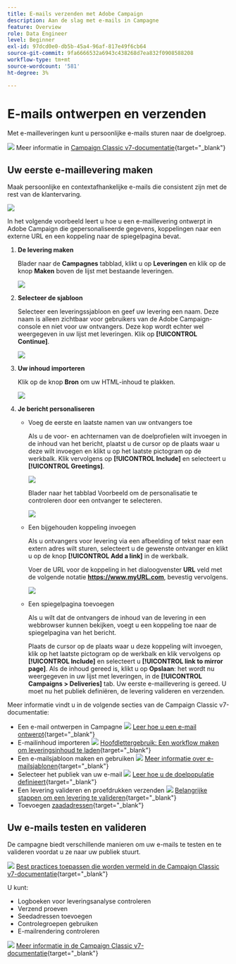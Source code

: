 ```yaml
---
title: E-mails verzenden met Adobe Campaign
description: Aan de slag met e-mails in Campagne
feature: Overview
role: Data Engineer
level: Beginner
exl-id: 97dcd0e0-db5b-45a4-96af-817e49f6cb64
source-git-commit: 9fa6666532a6943c438268d7ea832f0908588208
workflow-type: tm+mt
source-wordcount: '581'
ht-degree: 3%

---
```


# E-mails ontwerpen en verzenden

Met e-mailleveringen kunt u persoonlijke e-mails sturen naar de doelgroep.

![](../assets/do-not-localize/book.png) Meer informatie in [Campaign Classic v7-documentatie](https://experienceleague.adobe.com/docs/campaign-classic/using/sending-messages/sending-emails/about-email-channel.html){target=&quot;_blank&quot;}

## Uw eerste e-maillevering maken

Maak persoonlijke en contextafhankelijke e-mails die consistent zijn met de rest van de klantervaring.

![](assets/new-email-content.png)


In het volgende voorbeeld leert u hoe u een e-maillevering ontwerpt in Adobe Campaign die gepersonaliseerde gegevens, koppelingen naar een externe URL en een koppeling naar de spiegelpagina bevat.

1. **De levering maken**

   Blader naar de **Campagnes** tabblad, klikt u op **Leveringen** en klik op de knop **Maken** boven de lijst met bestaande leveringen.

   ![](assets/delivery_step_1.png)

1. **Selecteer de sjabloon**

   Selecteer een leveringssjabloon en geef uw levering een naam. Deze naam is alleen zichtbaar voor gebruikers van de Adobe Campaign-console en niet voor uw ontvangers. Deze kop wordt echter wel weergegeven in uw lijst met leveringen. Klik op **[!UICONTROL Continue]**.

   ![](assets/dce_delivery_model.png)

1. **Uw inhoud importeren**

   Klik op de knop **Bron** om uw HTML-inhoud te plakken.

   ![](assets/paste-content.png)


1. **Je bericht personaliseren**


   * Voeg de eerste en laatste namen van uw ontvangers toe

      Als u de voor- en achternamen van de doelprofielen wilt invoegen in de inhoud van het bericht, plaatst u de cursor op de plaats waar u deze wilt invoegen en klikt u op het laatste pictogram op de werkbalk. Klik vervolgens op **[!UICONTROL Include]** en selecteert u **[!UICONTROL Greetings]**.

      ![](assets/include-greetings.png)

      Blader naar het tabblad Voorbeeld om de personalisatie te controleren door een ontvanger te selecteren.

      ![](assets/perso-check.png)

   * Een bijgehouden koppeling invoegen

      Als u ontvangers voor levering via een afbeelding of tekst naar een extern adres wilt sturen, selecteert u de gewenste ontvanger en klikt u op de knop **[!UICONTROL Add a link]** in de werkbalk.

      Voer de URL voor de koppeling in het dialoogvenster **URL** veld met de volgende notatie **https://www.myURL.com**, bevestig vervolgens.

      ![](assets/add-a-link.png)

   * Een spiegelpagina toevoegen

      Als u wilt dat de ontvangers de inhoud van de levering in een webbrowser kunnen bekijken, voegt u een koppeling toe naar de spiegelpagina van het bericht.

      Plaats de cursor op de plaats waar u deze koppeling wilt invoegen, klik op het laatste pictogram op de werkbalk en klik vervolgens op **[!UICONTROL Include]** en selecteert u **[!UICONTROL link to mirror page]**.
   Als de inhoud gereed is, klikt u op **Opslaan**: het wordt nu weergegeven in uw lijst met leveringen, in de **[!UICONTROL Campaigns > Deliveries]** tab. Uw eerste e-maillevering is gereed. U moet nu het publiek definiëren, de levering valideren en verzenden.


Meer informatie vindt u in de volgende secties van de Campaign Classic v7-documentatie:

* Een e-mail ontwerpen in Campagne
   ![](../assets/do-not-localize/book.png) [Leer hoe u een e-mail ontwerpt](https://experienceleague.adobe.com/docs/campaign-classic/using/sending-messages/sending-emails/defining-the-email-content.html){target=&quot;_blank&quot;}
* E-mailinhoud importeren
   ![](../assets/do-not-localize/book.png) [Hoofdlettergebruik: Een workflow maken om leveringsinhoud te laden](https://experienceleague.adobe.com/docs/campaign-classic/using/automating-with-workflows/use-cases/deliveries/loading-delivery-content.html){target=&quot;_blank&quot;}
* Een e-mailsjabloon maken en gebruiken
   ![](../assets/do-not-localize/book.png) [Meer informatie over e-mailsjablonen](https://experienceleague.adobe.com/docs/campaign-classic/using/sending-messages/using-delivery-templates/about-templates.html){target=&quot;_blank&quot;}
* Selecteer het publiek van uw e-mail
   ![](../assets/do-not-localize/book.png) [Leer hoe u de doelpopulatie definieert](https://experienceleague.adobe.com/docs/campaign-classic/using/sending-messages/key-steps-when-creating-a-delivery/steps-defining-the-target-population.html){target=&quot;_blank&quot;}
* Een levering valideren en proefdrukken verzenden
   ![](../assets/do-not-localize/book.png) [Belangrijke stappen om een levering te valideren](https://experienceleague.adobe.com/docs/campaign-classic/using/sending-messages/key-steps-when-creating-a-delivery/steps-validating-the-delivery.html){target=&quot;_blank&quot;}
* Toevoegen [zaadadressen](https://experienceleague.adobe.com/docs/campaign-classic/using/sending-messages/using-seed-addresses/about-seed-addresses.html){target=&quot;_blank&quot;}

## Uw e-mails testen en valideren

De campagne biedt verschillende manieren om uw e-mails te testen en te valideren voordat u ze naar uw publiek stuurt.

![](../assets/do-not-localize/book.png) [Best practices toepassen die worden vermeld in de Campaign Classic v7-documentatie](https://experienceleague.adobe.com/docs/campaign-classic/using/sending-messages/key-steps-when-creating-a-delivery/delivery-bestpractices/check-before-sending.html){target=&quot;_blank&quot;}

U kunt:

* Logboeken voor leveringsanalyse controleren
* Verzend proeven
* Seedadressen toevoegen
* Controlegroepen gebruiken
* E-mailrendering controleren

![](../assets/do-not-localize/book.png) [Meer informatie in de Campaign Classic v7-documentatie](https://experienceleague.adobe.com/docs/campaign-classic/using/sending-messages/key-steps-when-creating-a-delivery/steps-validating-the-delivery.html){target=&quot;_blank&quot;}
